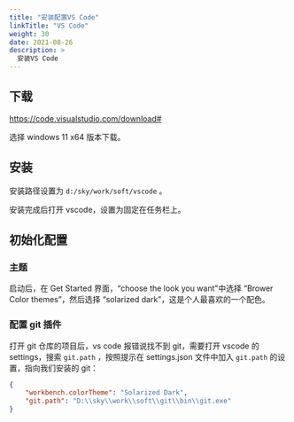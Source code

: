 ```yaml
---
title: "安装配置VS Code"
linkTitle: "VS Code"
weight: 30
date: 2021-08-26
description: >
  安装VS Code
---
```


## 下载

https://code.visualstudio.com/download#

选择 windows 11 x64 版本下载。

## 安装

安装路径设置为 `d:/sky/work/soft/vscode` 。

安装完成后打开 vscode，设置为固定在任务栏上。

## 初始化配置

### 主题

启动后，在 Get Started 界面，“choose the look you want"中选择 “Brower Color themes”，然后选择 “solarized dark”，这是个人最喜欢的一个配色。

### 配置 git 插件

打开 git 仓库的项目后，vs code 报错说找不到 git，需要打开 vscode 的 settings，搜索 `git.path` ，按照提示在 settings.json 文件中加入 `git.path` 的设置，指向我们安装的 git：

```json
{
    "workbench.colorTheme": "Solarized Dark",
    "git.path": "D:\\sky\\work\\soft\\git\\bin\\git.exe"
}
```


